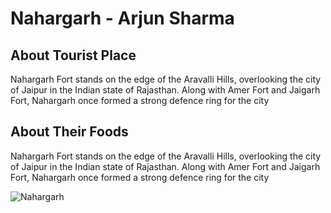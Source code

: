 # Nahargarh - Arjun Sharma

## About Tourist Place

Nahargarh Fort stands on the edge of the Aravalli Hills, overlooking the city of Jaipur in the Indian state of Rajasthan. Along with Amer Fort and Jaigarh Fort, Nahargarh once formed a strong defence ring for the city

## About Their Foods

Nahargarh Fort stands on the edge of the Aravalli Hills, overlooking the city of Jaipur in the Indian state of Rajasthan. Along with Amer Fort and Jaigarh Fort, Nahargarh once formed a strong defence ring for the city

<img align="center" src="https://upload.wikimedia.org/wikipedia/commons/4/47/Nahargarh_13.jpg" alt="Nahargarh"/>

<!--Example: <img align="center" src="https://lotustours.in/assets/img/taj/photo-room-detail-1.jpg" alt="Taj Mahal"/> -->
